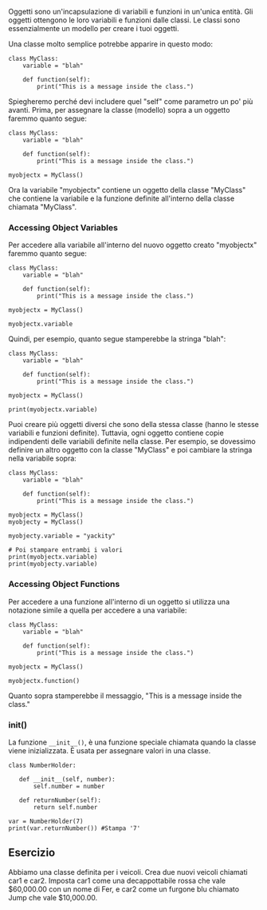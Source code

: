 Oggetti sono un'incapsulazione di variabili e funzioni in un'unica entità. Gli oggetti ottengono le loro variabili e funzioni dalle classi. Le classi sono essenzialmente un modello per creare i tuoi oggetti.

Una classe molto semplice potrebbe apparire in questo modo:

    class MyClass:
        variable = "blah"

        def function(self):
            print("This is a message inside the class.")

Spiegheremo perché devi includere quel "self" come parametro un po' più avanti. Prima, per assegnare la classe (modello) sopra a un oggetto faremmo quanto segue:

    class MyClass:
        variable = "blah"

        def function(self):
            print("This is a message inside the class.")

    myobjectx = MyClass()

Ora la variabile "myobjectx" contiene un oggetto della classe "MyClass" che contiene la variabile e la funzione definite all'interno della classe chiamata "MyClass".

### Accessing Object Variables

Per accedere alla variabile all'interno del nuovo oggetto creato "myobjectx" faremmo quanto segue:

    class MyClass:
        variable = "blah"

        def function(self):
            print("This is a message inside the class.")

    myobjectx = MyClass()

    myobjectx.variable

Quindi, per esempio, quanto segue stamperebbe la stringa "blah":

    class MyClass:
        variable = "blah"

        def function(self):
            print("This is a message inside the class.")

    myobjectx = MyClass()

    print(myobjectx.variable)

Puoi creare più oggetti diversi che sono della stessa classe (hanno le stesse variabili e funzioni definite). Tuttavia, ogni oggetto contiene copie indipendenti delle variabili definite nella classe. Per esempio, se dovessimo definire un altro oggetto con la classe "MyClass" e poi cambiare la stringa nella variabile sopra:

    class MyClass:
        variable = "blah"

        def function(self):
            print("This is a message inside the class.")

    myobjectx = MyClass()
    myobjecty = MyClass()

    myobjecty.variable = "yackity"

    # Poi stampare entrambi i valori
    print(myobjectx.variable)
    print(myobjecty.variable)

### Accessing Object Functions

Per accedere a una funzione all'interno di un oggetto si utilizza una notazione simile a quella per accedere a una variabile:

    class MyClass:
        variable = "blah"

        def function(self):
            print("This is a message inside the class.")

    myobjectx = MyClass()

    myobjectx.function()

Quanto sopra stamperebbe il messaggio, "This is a message inside the class."

### __init__()

La funzione `__init__()`, è una funzione speciale chiamata quando la classe viene inizializzata.
È usata per assegnare valori in una classe.

    class NumberHolder:
       
       def __init__(self, number):
           self.number = number
           
       def returnNumber(self):
           return self.number

    var = NumberHolder(7)
    print(var.returnNumber()) #Stampa '7'
    
Esercizio
--------

Abbiamo una classe definita per i veicoli. Crea due nuovi veicoli chiamati car1 e car2.
Imposta car1 come una decappottabile rossa che vale $60,000.00 con un nome di Fer,
e car2 come un furgone blu chiamato Jump che vale $10,000.00.